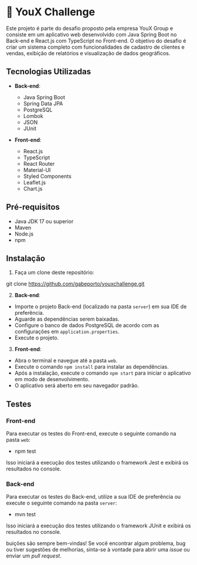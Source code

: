 # 🚀 YouX Challenge

Este projeto é parte do desafio proposto pela empresa YouX Group e consiste em um aplicativo web desenvolvido com Java Spring Boot no Back-end e React.js com TypeScript no Front-end. O objetivo do desafio é criar um sistema completo com funcionalidades de cadastro de clientes e vendas, exibição de relatórios e visualização de dados geográficos.

## Tecnologias Utilizadas

- **Back-end**:
  - Java Spring Boot
  - Spring Data JPA
  - PostgreSQL
  - Lombok
  - JSON
  - JUnit

- **Front-end**:
  - React.js
  - TypeScript
  - React Router
  - Material-UI
  - Styled Components
  - Leaflet.js
  - Chart.js

## Pré-requisitos

- Java JDK 17 ou superior
- Maven
- Node.js
- npm

## Instalação

1. Faça um clone deste repositório:

git clone https://github.com/gabeporto/youxchallenge.git

2. **Back-end**:
- Importe o projeto Back-end (localizado na pasta `server`) em sua IDE de preferência.
- Aguarde as dependências serem baixadas.
- Configure o banco de dados PostgreSQL de acordo com as configurações em `application.properties`.
- Execute o projeto.

3. **Front-end**:
- Abra o terminal e navegue até a pasta `web`.
- Execute o comando `npm install` para instalar as dependências.
- Após a instalação, execute o comando `npm start` para iniciar o aplicativo em modo de desenvolvimento.
- O aplicativo será aberto em seu navegador padrão.

## Testes

### Front-end

Para executar os testes do Front-end, execute o seguinte comando na pasta `web`:

- npm test


Isso iniciará a execução dos testes utilizando o framework Jest e exibirá os resultados no console.

### Back-end

Para executar os testes do Back-end, utilize a sua IDE de preferência ou execute o seguinte comando na pasta `server`:

- mvn test

Isso iniciará a execução dos testes utilizando o framework JUnit e exibirá os resultados no console.

buições são sempre bem-vindas! Se você encontrar algum problema, bug ou tiver sugestões de melhorias, sinta-se à vontade para abrir uma *issue* ou enviar um *pull request*.
